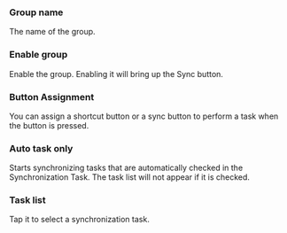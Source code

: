 ### Group name
The name of the group.

### Enable group
Enable the group. Enabling it will bring up the Sync button.

### Button Assignment
You can assign a shortcut button or a sync button to perform a task when the button is pressed.

### Auto task only
Starts synchronizing tasks that are automatically checked in the Synchronization Task. The task list will not appear if it is checked.

### Task list
Tap it to select a synchronization task.

